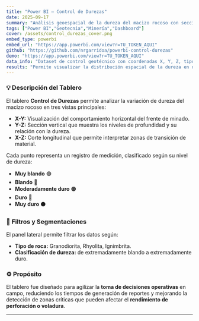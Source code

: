 ```yaml
---
title: "Power BI — Control de Durezas"
date: 2025-09-17
summary: "Análisis geoespacial de la dureza del macizo rocoso con secciones interactivas X-Y, Y-Z y X-Z."
tags: ["Power BI","Geotecnia","Minería","Dashboard"]
cover: /assets/control_durezas_cover.png
embed_type: powerbi
embed_url: "https://app.powerbi.com/view?r=TU_TOKEN_AQUI"
github: "https://github.com/nrgarridoa/powerbi-control-durezas"
demo: "https://app.powerbi.com/view?r=TU_TOKEN_AQUI"
data_info: "Dataset de control geotécnico con coordenadas X, Y, Z, tipo de roca y clasificación de dureza."
results: "Permite visualizar la distribución espacial de la dureza en diferentes frentes, identificar patrones geomecánicos y optimizar el control operacional."
---
```


### 💡 Descripción del Tablero
El tablero **Control de Durezas** permite analizar la variación de dureza del macizo rocoso en tres vistas principales:

- **X-Y:** Visualización del comportamiento horizontal del frente de minado.  
- **Y-Z:** Sección vertical que muestra los niveles de profundidad y su relación con la dureza.  
- **X-Z:** Corte longitudinal que permite interpretar zonas de transición de material.  

Cada punto representa un registro de medición, clasificado según su nivel de dureza:
- **Muy blando** 🟣  
- **Blando** 🔵  
- **Moderadamente duro** 🟠  
- **Duro** 🔴  
- **Muy duro** ⚫  

### 🎯 Filtros y Segmentaciones
El panel lateral permite filtrar los datos según:
- **Tipo de roca:** Granodiorita, Rhyolita, Ignimbrita.  
- **Clasificación de dureza:** de extremadamente blando a extremadamente duro.  

### ⚙️ Propósito
El tablero fue diseñado para agilizar la **toma de decisiones operativas** en campo, reduciendo los tiempos de generación de reportes y mejorando la detección de zonas críticas que pueden afectar el **rendimiento de perforación o voladura**.

---

